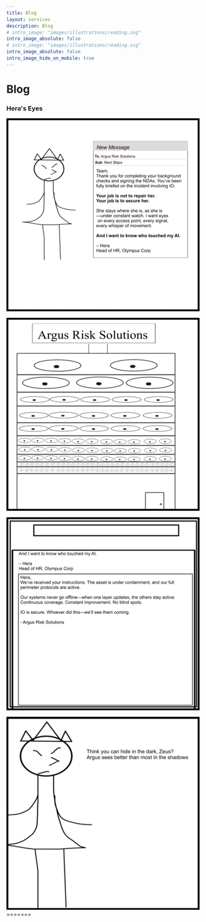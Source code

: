 ```yaml
---
title: Blog
layout: services
description: Blog
# intro_image: "images/illustrations/reading.svg"
intro_image_absolute: false
# intro_image: "images/illustrations/reading.svg"
intro_image_absolute: false
intro_image_hide_on_mobile: true
---
```


# Blog


### Hera's Eyes
<span class = 'blog'>
<img class = 'comic' src='/assets/cartoon/013/013-01.jpg'> <br />


<img class = 'comic' src='/assets/cartoon/013/013-02.jpg'>  <br />

<img class = 'comic' src='/assets/cartoon/013/13-03.jpg'> <br />

<img class = 'comic' src='/assets/cartoon/013/13-04.jpg'>
=======



